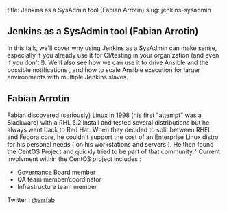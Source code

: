 title: Jenkins as a SysAdmin tool (Fabian Arrotin)
slug: jenkins-sysadmin

## Jenkins as a SysAdmin tool (Fabian Arrotin) ##

In this talk, we'll cover why using Jenkins as a SysAdmin can make sense, especially if you already use it for CI/testing in your organization (and even if you don't !). 
We'll also see how we can use it to drive Ansible and the possible notifications , and how to scale Ansible execution for larger environments with multiple Jenkins slaves.

## Fabian Arrotin ##

Fabian discovered (seriously) Linux in 1998 (his first "attempt" was a Slackware) with a RHL 5.2 install and tested several distributions but he always went back to Red Hat. When they decided to split between RHEL and Fedora core, he couldn't support the cost of an Enterprise Linux distro for his personal needs ( on his workstations and servers ). He then found the CentOS Project and quickly tried to be part of that community.^
Current involvment within the CentOS project includes :

 * Governance Board member
 * QA team member/coordinator
 * Infrastructure team member

Twitter : [@arrfab](http://twitter.com/arrfab)

